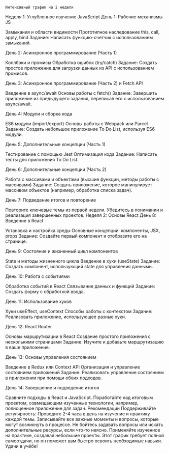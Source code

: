     Интенсивный график на 2 недели

Неделя 1: Углубленное изучение JavaScript
День 1: Рабочие механизмы JS

Замыкания и области видимости
Прототипное наследование
this, call, apply, bind
Задание: Написать функцию-счетчик с использованием замыканий.

День 2: Асинхронное программирование (Часть 1)

Коллбэки и промисы
Обработка ошибок (try/catch)
Задание: Создать простое приложение для загрузки данных из API с использованием промисов.

День 3: Асинхронное программирование (Часть 2) и Fetch API

Введение в async/await
Основы работы с fetch()
Задание: Завершить приложение из предыдущего задания, переписав его с использованием async/await.

День 4: Модули и сборка кода

ES6 модули (import/export)
Основы работы с Webpack или Parcel
Задание: Создать небольшое приложение To Do List, используя ES6 модули.

День 5: Дополнительные концепции (Часть 1)

Тестирование с помощью Jest
Оптимизация кода
Задание: Написать тесты для приложения To Do List.

День 6: Дополнительные концепции (Часть 2)

Работа с массивами и объектами (высшие функции, методы работы с массивами)
Задание: Создать приложение, которое манипулирует массивом объектов (например, обработка списка задач).

День 7: Подведение итогов и повторение

Повторите ключевые темы из первой недели.
Убедитесь в понимании и реализация завершенных проектов.
Неделя 2: Основы React
День 8: Введение в React

Установка и настройка среды
Основные концепции: компоненты, JSX, props
Задание: Создайте первый компонент и отобразите его на странице.

День 9: Состояние и жизненный цикл компонентов

State и методы жизненного цикла
Введение в хуки (useState)
Задание: Создать компонент, использующий state для управления данными.

День 10: Работа с событиями

Обработка событий в React
Связывание данных и функций
Задание: Создать форму с обработкой ввода.

День 11: Использование хуков

Хуки useEffect, useContext
Способы работы с контекстом
Задание: Реализовать приложение, использующее разные хуки.

День 12: React Router

Основы маршрутизации в React
Создание простого приложения с несколькими страницами
Задание: Изучите и добавьте маршрутизацию в ваше приложение.

День 13: Основы управления состоянием

Введение в Redux или Context API
Организация и управление состоянием приложений
Задание: Реализовать управление состоянием в приложении при помощи обоих подходов.

День 14: Завершение и подведение итогов

Сравните подходы в React и JavaScript.
Поработайте над итоговым проектом, совмещающим изученные технологии, например, полноценное приложение для задач.
Рекомендации
Поддерживайте регулярность: Проводите 2-4 часа в день на изучение и практику каждой темы.
Записывайте все важные моменты и вопросы, которые могут возникнуть в процессе.
Не бойтесь задавать вопросы или искать дополнительные ресурсы, если что-то неясно.
Применяйте изученное на практике, создавая небольшие проекты.
Этот график требует полной самоотдачи, но он поможет вам быстро освоить необходимые навыки. Удачи в учёбе!
